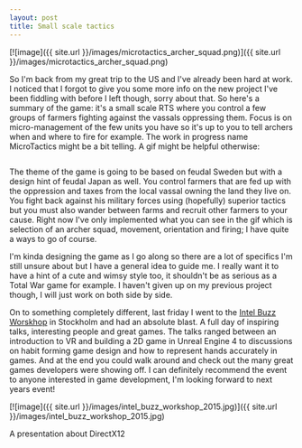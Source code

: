 ```yaml
---
layout: post
title: Small scale tactics
---
```


[![image]({{ site.url }}/images/microtactics_archer_squad.png)]({{ site.url }}/images/microtactics_archer_squad.png)

So I'm back from my great trip to the US and I've already been hard at work. I noticed that I forgot to give you some more info on the new project I've been fiddling with before I left though, sorry about that. So here's a summary of the game: it's a small scale RTS where you control a few groups of farmers fighting against the vassals oppressing them. Focus is on micro-management of the few units you have so it's up to you to tell archers when and where to fire for example. The work in progress name MicroTactics might be a bit telling. A gif might be helpful otherwise:

<p class="gfycontainer"><img class="gfyitem" data-id="SkeletalImmenseHornshark" /></p>

The theme of the game is going to be based on feudal Sweden but with a design hint of feudal Japan as well. You control farmers that are fed up with the oppression and taxes from the local vassal owning the land they live on. You fight back against his military forces using (hopefully) superior tactics but you must also wander between farms and recruit other farmers to your cause. Right now I've only implemented what you can see in the gif which is selection of an archer squad, movement, orientation and firing; I have quite a ways to go of course.

I'm kinda designing the game as I go along so there are a lot of specifics I'm still unsure about but I have a general idea to guide me. I really want it to have a hint of a cute and wimsy style too, it shouldn't be as serious as a Total War game for example. I haven't given up on my previous project though, I will just work on both side by side.

On to something completely different, last friday I went to the [Intel Buzz Worskhop](http://intelbuzz.bemyapp.com/stockholm/) in Stockholm and had an absolute blast. A full day of inspiring talks, interesting people and great games. The talks ranged between an introduction to VR and building a 2D game in Unreal Engine 4 to discussions on habit forming game design and how to represent hands accurately in games. And at the end you could walk around and check out the many great games developers were showing off. I can definitely recommend the event to anyone interested in game development, I'm looking forward to next years event!

[![image]({{ site.url }}/images/intel_buzz_workshop_2015.jpg)]({{ site.url }}/images/intel_buzz_workshop_2015.jpg)
<p class="imageText">A presentation about DirectX12</p>